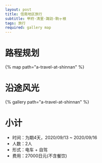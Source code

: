 ```yaml
---
layout: post
title: 信南地区旅行
subtitle: 甲府·清里·諏訪·駒ヶ根
tags: 旅行
required: gallery map
---
```


# 路程规划

{% map path="a-travel-at-shinnan" %}

# 沿途风光

{% gallery path="a-travel-at-shinnan" %}

# 小计

- 时间：为期4天，2020/09/13 ~ 2020/09/16
- 人数：2人
- 形式：电车 + 自驾
- 费用：27000日元(不含餐饮)
